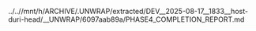 ../..//mnt/h/ARCHIVE/.UNWRAP/extracted/DEV__2025-08-17__1833__host-duri-head/__UNWRAP/6097aab89a/PHASE4_COMPLETION_REPORT.md